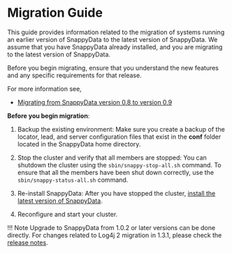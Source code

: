 # Migration Guide

This guide provides information related to the migration of systems running an earlier version of SnappyData to the latest version of SnappyData. We assume that you have SnappyData already installed, and you are migrating to the latest version of SnappyData.

Before you begin migrating, ensure that you understand the new features and any specific requirements for that release. 

For more information see,


<!--

* [Manually Upgrading from GemFire XD 1.4.x to SnappyData RowStore 1.5](upgrade_gemfirexd_standalone.md)

* [Manually Upgrading from SQLFire 1.1.x to SnappyData RowStore 1.5](upgrade_sqlfire_standalone.md)
-->

* [Migrating from SnappyData version 0.8 to version 0.9](migration-0.8-0.9.md)

<!--* [Migrating from SnappyData version 0.9 to version 0.9](migration-0.9-01_rc.md)-->

**Before you begin migration**:

1. Backup the existing environment: Make sure you create a backup of the locator, lead, and server configuration files that exist in the **conf** folder located in the SnappyData home directory. 

2. Stop the cluster and verify that all members are stopped: You can shutdown the cluster using the `sbin/snappy-stop-all.sh` command. To ensure that all the members have been shut down correctly, use the `sbin/snappy-status-all.sh` command.
	
3. Re-install SnappyData: After you have stopped the cluster, [install the latest version of SnappyData](../install/index.md).

4. Reconfigure and start your cluster.


!!! Note
	Upgrade to SnappyData from 1.0.2 or later versions can be done directly.
	For changes related to Log4j 2 migration in 1.3.1, please check the
	[release notes](../install/upgrade.md#upgrade-from-1.3.0-or-older).
